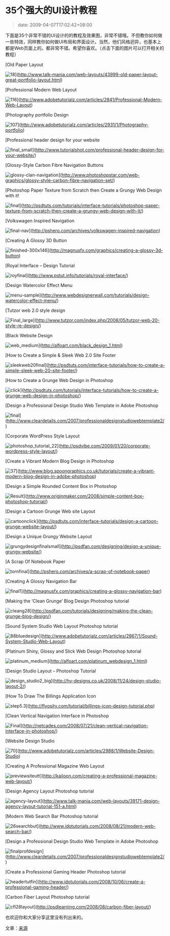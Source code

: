 # 35个强大的UI设计教程
>date: 2009-04-07T17:02:42+08:00


下面是35个非常不错的UI设计的的教程及效果图，非常不错哦。不但教你如何做一些特效，同样教你如何做UI布局和界面设计。当然，他们风格迥异，也基本上都是Web页面上的。都非常不错。希望你喜欢。（点击下面的图片可以打开相关的教程）


[Old Paper Layout  

![18](http://www.problogdesign.com/wp-content/uploads/2009/04/18.jpg "18")](http://www.talk-mania.com/web-layouts/43999-old-paper-layout-great-portfolio-layout.html)



[Professional Modern Web Layout  

![116](http://www.problogdesign.com/wp-content/uploads/2009/04/116.jpg "116")](http://www.adobetutorialz.com/articles/2841/Professional-Modern-Web-Layout)


[Photography portfolio Design  

![107](http://www.problogdesign.com/wp-content/uploads/2009/04/107.jpg "107")](http://www.adobetutorialz.com/articles/2931/1/Photography-portfolio)


[Professional header design for your website  

![final_small](http://www.problogdesign.com/wp-content/uploads/2009/04/final-small.gif "final_small")](http://www.tutorialshot.com/professional-header-design-for-your-website/)


[Glossy-Style Carbon Fibre Navigation Buttons  

![glossy-clan-navigation](http://www.problogdesign.com/wp-content/uploads/2009/04/glossyclannavigation.jpg "glossy-clan-navigation")](http://www.photoshopstar.com/web-graphics/glossy-style-carbon-fibre-navigation-set/)


[Photoshop Paper Texture from Scratch then Create a Grungy Web Design with it!  

![final](http://www.problogdesign.com/wp-content/uploads/2009/04/final.jpg "final")](http://psdtuts.com/tutorials/interface-tutorials/photoshop-paper-texture-from-scratch-then-create-a-grungy-web-design-with-it/)


[Volkswagen Inspired Navigation  

![final-nav](http://www.problogdesign.com/wp-content/uploads/2009/04/finalnav.jpg "final-nav")](http://pshero.com/archives/volkswagen-inspired-navigation)


[Creating A Glossy 3D Button  

![finished-300x146](http://www.problogdesign.com/wp-content/uploads/2009/04/finished300x146.jpg "finished-300x146")](http://magnusfx.com/graphics/creating-a-glossy-3d-button)


[Royal Interface – Design Tutorial  

![royfinal](http://www.problogdesign.com/wp-content/uploads/2009/04/royfinal.jpg "royfinal")](http://www.pstut.info/tutorials/royal-interface/)


[Design Watercolor Effect Menu  

![menu-sample](http://www.problogdesign.com/wp-content/uploads/2009/04/menusample.jpg "menu-sample")](http://www.webdesignerwall.com/tutorials/design-watercolor-effect-menu/)


[Tutzor web 2.0 style design  

![Final_large](http://www.problogdesign.com/wp-content/uploads/2009/04/final-large.jpg "Final_large")](http://www.tutzor.com/index.php/2008/05/tutzor-web-20-style-re-design/)


[Black Website Design  

![web_medium](http://www.problogdesign.com/wp-content/uploads/2009/04/web-medium.jpg "web_medium")](http://alfoart.com/black_design_1.html)


[How to Create a Simple & Sleek Web 2.0 Site Footer  

![sleekweb20final](http://www.problogdesign.com/wp-content/uploads/2009/04/sleekweb20final.jpg "sleekweb20final")](http://psdtuts.com/interface-tutorials/how-to-create-a-simple-sleek-web-20-site-footer/)


[How to Create a Grunge Web Design in Photoshop  

![click](http://www.problogdesign.com/wp-content/uploads/2009/04/click.jpg "click")](http://psdtuts.com/tutorials/interface-tutorials/how-to-create-a-grunge-web-design-in-photoshop/)


[Design a Professional Design Studio Web Template in Adobe Photoshop  

![final](http://www.problogdesign.com/wp-content/uploads/2009/04/final.png "final")](http://www.cleardetails.com/2007/professionaldesignstudiowebtemplate2/)


[Corporate WordPress Style Layout  

![photoshop_tutorial_22](http://www.problogdesign.com/wp-content/uploads/2009/04/photoshop-tutorial-22.jpg "photoshop_tutorial_22")](http://psdvibe.com/2009/01/20/corporate-wordpress-style-layout/)


[Create a Vibrant Modern Blog Design in Photoshop  

![37](http://www.problogdesign.com/wp-content/uploads/2009/04/37.jpg "37")](http://www.blog.spoongraphics.co.uk/tutorials/create-a-vibrant-modern-blog-design-in-adobe-photoshop)


[Design a Simple Rounded Content Box in Photoshop  

![Result](http://www.problogdesign.com/wp-content/uploads/2009/04/result.gif "Result")](http://www.originmaker.com/2008/simple-content-box-photoshop-tutorial/)


[Design a Cartoon Grunge Web site Layout  

![cartoonclick](http://www.problogdesign.com/wp-content/uploads/2009/04/cartoonclick.jpg "cartoonclick")](http://psdtuts.com/interface-tutorials/design-a-cartoon-grunge-website-layout/)


[Design a Unique Grungy Website Layout  

![grungydesignfinalsmall](http://www.problogdesign.com/wp-content/uploads/2009/04/grungydesignfinalsmall.jpg "grungydesignfinalsmall")](http://psdfan.com/designing/design-a-unique-grungy-website/)


[A Scrap Of Notebook Paper  

![tornfinal](http://www.problogdesign.com/wp-content/uploads/2009/04/tornfinal.jpg "tornfinal")](http://pshero.com/archives/a-scrap-of-notebook-paper)


[Creating A Glossy Navigation Bar  

![final1](http://www.problogdesign.com/wp-content/uploads/2009/04/final1.png "final1")](http://magnusfx.com/graphics/creating-a-glossy-navigation-bar)


[Making the ‘Clean Grunge’ Blog Design Photoshop tutorial  

![cleang28](http://www.problogdesign.com/wp-content/uploads/2009/04/cleang28.jpg "cleang28")](http://psdfan.com/tutorials/designing/making-the-clean-grunge-blog-design/)


[Sound System Studio Web Layout Photoshop tutorial  

![88bluedesign](http://www.problogdesign.com/wp-content/uploads/2009/04/88bluedesign.jpg "88bluedesign")](http://www.adobetutorialz.com/articles/2867/1/Sound-System-Studio-Web-Layout)


[Platinum Shiny, Glossy and Slick Web Design Photoshop tutorial  

![platinum_medium](http://www.problogdesign.com/wp-content/uploads/2009/04/platinum-medium.jpg "platinum_medium")](http://alfoart.com/platinum_webdesign_1.html)


[Design Studio Layout – Photoshop Tutorial  

![design_studio2_big](http://www.problogdesign.com/wp-content/uploads/2009/04/design-studio2-big.gif "design_studio2_big")](http://hv-designs.co.uk/2008/11/24/design-studio-layout-2/)


[How To Draw The Billings Application Icon  

![step5.3](http://www.problogdesign.com/wp-content/uploads/2009/04/step53.png "step5.3")](http://flyosity.com/tutorial/billings-icon-design-tutorial.php)


[Clean Vertical Navigation Interface in Photoshop  

![Final](http://www.problogdesign.com/wp-content/uploads/2009/04/final.gif "Final")](http://netcades.com/2008/07/21/clean-vertical-navigation-interface-in-photoshop/)


[Website Design Studio  

![70](http://www.problogdesign.com/wp-content/uploads/2009/04/70.jpg "70")](http://www.adobetutorialz.com/articles/2988/1/Website-Design-Studio)


[Creating A Professional Magazine Web Layout  

![previewsiteutt](http://www.problogdesign.com/wp-content/uploads/2009/04/previewsiteutt.png "previewsiteutt")](http://kailoon.com/creating-a-professional-magazine-web-layout/)


[Design Agency Layout Photoshop tutorial  

![agency-layout](http://www.problogdesign.com/wp-content/uploads/2009/04/agencylayout.jpg "agency-layout")](http://www.talk-mania.com/web-layouts/39171-design-agency-layout-tutorial-151-a.html)


[Modern Web Search Bar Photoshop tutorial  

![26searchbut](http://www.problogdesign.com/wp-content/uploads/2009/04/26searchbut.jpg "26searchbut")](http://www.idotutorials.com/2008/08/21/modern-web-search-bar/)


[Design a Professional Design Studio Web Template in Adobe Photoshop  

![finalprofdesign](http://www.problogdesign.com/wp-content/uploads/2009/04/finalprofdesign.jpg "finalprofdesign")](http://www.cleardetails.com/2007/professionaldesignstudiowebtemplate2/)


[Create a Professional Gaming Header Photoshop tutorial  

![headertutfin](http://www.problogdesign.com/wp-content/uploads/2009/04/headertutfin.jpg "headertutfin")](http://www.idotutorials.com/2008/10/06/create-a-professional-gaming-header/)


[Carbon Fiber Layout Photoshop tutorial  

![cfl28layout](http://www.problogdesign.com/wp-content/uploads/2009/04/cfl28layout.jpg "cfl28layout")](http://psdlearning.com/2008/08/carbon-fiber-layout/)


也欢迎你和大家分享这里没有列出来的。


文章：[来源](http://www.problogdesign.com/resources/35-awesome-user-interface-design-tutorials/)


